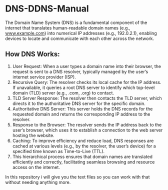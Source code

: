 # DNS-DDNS-Manual

The Domain Name System (DNS) is a fundamental component of the internet that translates human-readable domain names (e.g., www.example.com) into numerical IP addresses (e.g., 192.0.2.1), enabling devices to locate and communicate with each other across the network.

## How DNS Works:
1. User Request: When a user types a domain name into their browser, the request is sent to a DNS resolver, typically managed by the user’s internet service provider (ISP).
2. Recursive Query: The resolver checks its local cache for the IP address. If unavailable, it queries a root DNS server to identify which top-level domain (TLD) server (e.g., .com, .org) to contact.
3. TLD Server Response: The resolver then contacts the TLD server, which directs it to the authoritative DNS server for the specific domain.
4. Authoritative DNS Server: This server holds the DNS records for the requested domain and returns the corresponding IP address to the resolver.
5. Response to the Browser: The resolver sends the IP address back to the user’s browser, which uses it to establish a connection to the web server hosting the website.
6. Caching: To improve efficiency and reduce load, DNS responses are cached at various levels (e.g., by the resolver, the user’s device) for a specified time known as Time-to-Live (TTL).
7. This hierarchical process ensures that domain names are translated efficiently and correctly, facilitating seamless browsing and resource access on the internet.

In this repository i will give you the text files so you can work with that without needing anything more.
